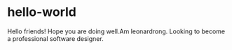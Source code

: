 # hello-world

Hello friends!
Hope you are doing well.Am leonardrong. 
Looking to become a professional software designer.
